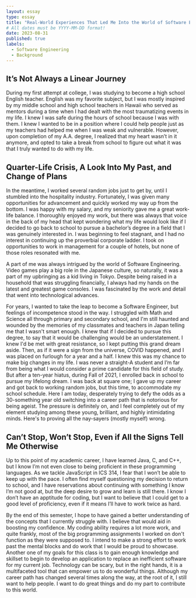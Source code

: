 ```yaml
---
layout: essay
type: essay
title: "Real-World Experiences That Led Me Into the World of Software Engineering"
# All dates must be YYYY-MM-DD format!
date: 2023-08-31
published: true
labels:
  - Software Engineering
  - Background
---
```


## It’s Not Always a Linear Journey

During my first attempt at college, I was studying to become a high school English teacher. English was my favorite subject, but I was mostly inspired by my middle school and high school teachers in Hawaii who served as mentors during a time when I had dealt with the most traumatizing events in my life. I knew I was safe during the hours of school because I was with them. I knew I wanted to be in a position where I could help people just as my teachers had helped me when I was weak and vulnerable. However, upon completion of my A.A. degree, I realized that my heart wasn’t in it anymore, and opted to take a break from school to figure out what it was that I truly wanted to do with my life. 

## Quarter-Life Crisis, A Look Into My Past, and Change of Plans

In the meantime, I worked several random jobs just to get by, until I stumbled into the hospitality industry. Fortunately, I was given many opportunities for advancement and quickly worked my way up from the bottom. I was happy with my salary, and my seniority gave me a great work-life balance. I thoroughly enjoyed my work, but there was always that voice in the back of my head that kept wondering what my life would look like if I decided to go back to school to pursue a bachelor’s degree in a field that I was genuinely interested in. I was beginning to feel stagnant, and I had no interest in continuing up the proverbial corporate ladder. I took on opportunities to work in management for a couple of hotels, but none of those roles resonated with me. 

A part of me was always intrigued by the world of Software Engineering. Video games play a big role in the Japanese culture, so naturally, it was a part of my upbringing as a kid living in Tokyo. Despite being raised in a household that was struggling financially, I always had my hands on the latest and greatest game consoles. I was fascinated by the work and detail that went into technological advances. 

For years, I wanted to take the leap to become a Software Engineer, but feelings of incompetence stood in the way. I struggled with Math and Science all through primary and secondary school, and I'm still haunted and wounded by the memories of my classmates and teachers in Japan telling me that I wasn't smart enough. I knew that if I decided to pursue this degree, to say that it would be challenging would be an understatement. I knew I'd be met with great resistance, so I kept putting this grand dream aside. Then, as if it were a sign from the universe, COVID happened, and I was placed on furlough for a year and a half. I knew this was my chance to make big changes in my life. I was never a straight-A student and I’m far from being what I would consider a prime candidate for this field of study. But after a ten-year hiatus, during Fall of 2021, I enrolled back in school to pursue my lifelong dream. I was back at square one; I gave up my career and got back to working random jobs, but this time, to accommodate my school schedule. Here I am today, desperately trying to defy the odds as a 30-something year old switching into a career path that is notorious for being ageist. The pressure is definitely on, and I feel completely out of my element studying among these young, brilliant, and highly intimidating minds. Here's to proving all the nay-sayers (mostly myself) wrong. 

## Can’t Stop, Won’t Stop, Even if All the Signs Tell Me Otherwise
Up to this point of my academic career, I have learned Java, C, and C++, but I know I’m not even close to being proficient in these programming languages. As we tackle JavaScript in ICS 314, I fear that I won’t be able to keep up with the pace. I often find myself questioning my decision to return to school, and I have reservations about continuing with something I know I’m not good at, but the deep desire to grow and learn is still there. I know I don’t have an apptitude for coding, but I want to believe that I could get to a good level of proficiency, even if it means I’ll have to work twice as hard. 

By the end of this semester, I hope to have gained a better understanding of the concepts that I currently struggle with. I believe that would aid in boosting my confidence. My coding ability requires a lot more work, and quite frankly, most of the big programming assignments I worked on don't function as they were supposed to. I intend to make a strong effort to work past the mental blocks and do work that I would be proud to showcase. Another one of my goals for this class is to gain enough knowledge and skillset to begin to develop an application to replace an inefficient software for my current job. Technology can be scary, but in the right hands, it is a multifaceted tool that can empower us to do wonderful things. Although my career path has changed several times along the way, at the root of it, I still want to help people. I want to do great things and do my part to contribute to this world.
